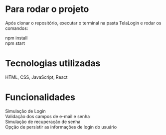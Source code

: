 # Para rodar o projeto

Após clonar o repositório, executar o terminal na pasta TelaLogin e rodar os comandos:

npm install  
npm start

# Tecnologias utilizadas

HTML, CSS, JavaScript, React

# Funcionalidades

Simulação de Login  
Validação dos campos de e-mail e senha  
Simulação de recuperação de senha  
Opção de persistir as informações de login do usuário
